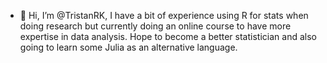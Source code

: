 - 👋 Hi, I’m @TristanRK, I have a bit of experience using R for stats when doing research but currently doing an online course to
have more expertise in data analysis. Hope to become a better statistician and also going to learn some Julia as an alternative language.

<!---
TristanRK/TristanRK is a ✨ special ✨ repository because its `README.md` (this file) appears on your GitHub profile.
You can click the Preview link to take a look at your changes.
--->
